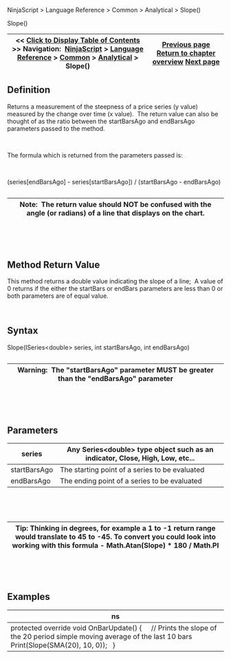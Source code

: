 ﻿


NinjaScript \> Language Reference \> Common \> Analytical \> Slope()






















Slope()







| \<\< [Click to Display Table of Contents](slope.md) \>\> **Navigation:**     [NinjaScript](ninjascript.md) \> [Language Reference](language_reference_wip.md) \> [Common](common.md) \> [Analytical](market_data.md) \> Slope() | [Previous page](most_recent_occurence_mro.md) [Return to chapter overview](market_data.md) [Next page](ticksize.md) |
| --- | --- |











## Definition


Returns a measurement of the steepness of a price series (y value) measured by the change over time (x value).  The return value can also be thought of as the ratio between the startBarsAgo and endBarsAgo parameters passed to the method.  


 


The formula which is returned from the parameters passed is:  

 


(series\[endBarsAgo] \- series\[startBarsAgo]) / (startBarsAgo \- endBarsAgo)


## 




| Note:  The return value should NOT be confused with the angle (or radians) of a line that displays on the chart. |
| --- |



 


 


## Method Return Value


This method returns a double value indicating the slope of a line;  A value of 0 returns if the either the startBars or endBars parameters are less than 0 or both parameters are of equal value.


 


## Syntax
Slope(ISeries\<double\> series, int startBarsAgo, int endBarsAgo)


## 




| Warning:  The "startBarsAgo" parameter MUST be greater than the "endBarsAgo" parameter |
| --- |



 


 


## Parameters




| series | Any Series\<double\> type object such as an indicator, Close, High, Low, etc... |
| --- | --- |
| startBarsAgo | The starting point of a series to be evaluated |
| endBarsAgo | The ending point of a series to be evaluated |



 


 




| Tip: Thinking in degrees, for example a 1 to \-1 return range would translate to 45 to \-45\. To convert you could look into working with this formula \- Math.Atan(Slope) \* 180 / Math.PI |
| --- |



 


 


## Examples




| ns |
| --- |
| protected override void OnBarUpdate() {       // Prints the slope of the 20 period simple moving average of the last 10 bars    Print(Slope(SMA(20), 10, 0));     } |









